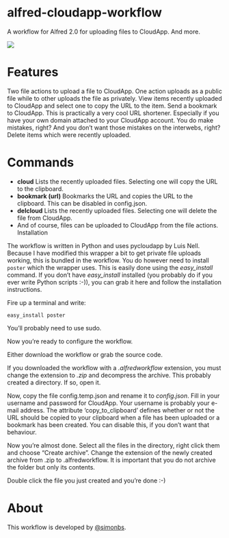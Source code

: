 alfred-cloudapp-workflow
========================

A workflow for Alfred 2.0 for uploading files to CloudApp. And more.

![](http://f.cl.ly/items/2U1V3K1O1a0k401Y0u3Z/alfred-cloudapp-workflow.png)

Features
===

Two file actions to upload a file to CloudApp. One action uploads as a public file while to other uploads the file as privately.
View items recently uploaded to CloudApp and select one to copy the URL to the item.
Send a bookmark to CloudApp. This is practically a very cool URL shortener. Especially if you have your own domain attached to your CloudApp account.
You do make mistakes, right? And you don’t want those mistakes on the interwebs, right? Delete items which were recently uploaded. 

Commands
===
- **cloud** Lists the recently uploaded files. Selecting one will copy the URL to the clipboard.
- **bookmark (url)** Bookmarks the URL and copies the URL to the clipboard. This can be disabled in config.json.
- **delcloud** Lists the recently uploaded files. Selecting one will delete the file from CloudApp.
- And of course, files can be uploaded to CloudApp from the file actions.
Installation

The workflow is written in Python and uses pycloudapp by Luis Nell. Because I have modified this wrapper a bit to get private file uploads working, this is bundled in the workflow. You do however need to install `poster` which the wrapper uses. This is easily done using the *easy_install* command. If you don’t have *easy_install* installed (you probably do if you ever write Python scripts :-)), you can grab it here and follow the installation instructions.

Fire up a terminal and write:
	
	easy_install poster

You’ll probably need to use sudo.

Now you’re ready to configure the workflow.

Either download the workflow or grab the source code.

If you downloaded the workflow with a *.alfredworkflow* extension, you must change the extension to *.zip* and decompress the archive. This probably created a directory. If so, open it.

Now, copy the file config.temp.json and rename it to *config.json*. Fill in your username and password for CloudApp. Your username is probably your e-mail address.
The attribute ‘copy_to_clipboard’ defines whether or not the URL should be copied to your clipboard when a file has been uploaded or a bookmark has been created. You can disable this, if you don’t want that behaviour.

Now you’re almost done. Select all the files in the directory, right click them and choose “Create archive”. Change the extension of the newly created archive from .zip to .alfredworkflow. It is important that you do not archive the folder but only its contents.

Double click the file you just created and you’re done :-)

About
===
This workflow is developed by [@simonbs](http://twitter.com/simonbs).